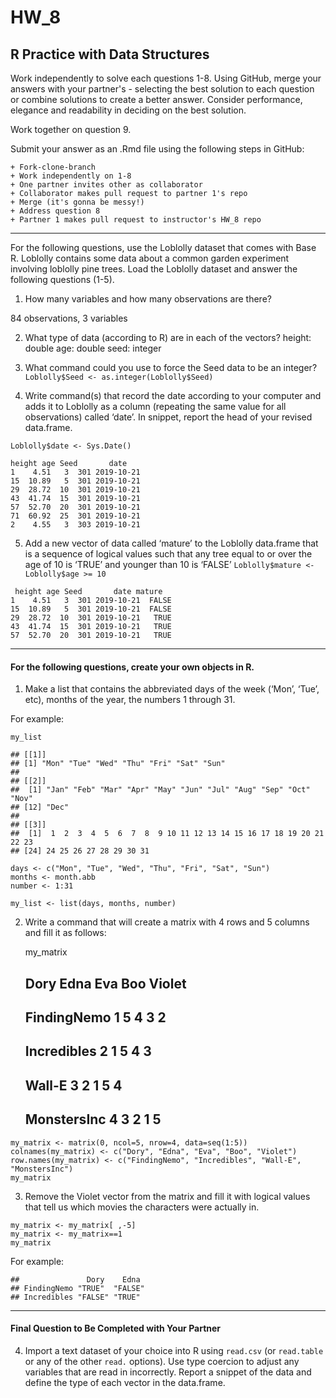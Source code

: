 # HW_8
## R Practice with Data Structures

Work independently to solve each questions 1-8. Using GitHub, merge your answers with your partner's - selecting the best solution to each question or combine solutions to create a better answer.  Consider performance, elegance and readability in deciding on the best solution.

Work together on question 9.

Submit your answer as an .Rmd file using the following steps in GitHub:  

    + Fork-clone-branch 
    + Work independently on 1-8  
    + One partner invites other as collaborator  
    + Collaborator makes pull request to partner 1's repo  
    + Merge (it's gonna be messy!)  
    + Address question 8 
    + Partner 1 makes pull request to instructor's HW_8 repo  

***
For the following questions, use the Loblolly dataset that comes with Base R. Loblolly contains some data about a common garden experiment involving loblolly pine trees. Load the Loblolly dataset and answer the following questions (1-5).

1.  How many variables and how many observations are there?

84 observations, 3 variables

2.  What type of data (according to R) are in each of the vectors?
height: double
age: double
seed: integer

3.  What command could you use to force the Seed data to be an integer?
`Loblolly$Seed <- as.integer(Loblolly$Seed)`

4.  Write command(s) that record the date according to your computer and
    adds it to Loblolly as a column (repeating the same value for all
    observations) called ‘date’. In snippet, report the head of your
    revised data.frame.

`Loblolly$date <- Sys.Date()`

```
height age Seed       date
1    4.51   3  301 2019-10-21
15  10.89   5  301 2019-10-21
29  28.72  10  301 2019-10-21
43  41.74  15  301 2019-10-21
57  52.70  20  301 2019-10-21
71  60.92  25  301 2019-10-21
2    4.55   3  303 2019-10-21
```

5.  Add a new vector of data called ‘mature’ to the Loblolly data.frame
    that is a sequence of logical values such that any tree equal to or
    over the age of 10 is ‘TRUE’ and younger than 10 is ‘FALSE’
`Loblolly$mature <- Loblolly$age >= 10`

```
 height age Seed       date mature
1    4.51   3  301 2019-10-21  FALSE
15  10.89   5  301 2019-10-21  FALSE
29  28.72  10  301 2019-10-21   TRUE
43  41.74  15  301 2019-10-21   TRUE
57  52.70  20  301 2019-10-21   TRUE
```
------------------------------------------------------------------------
#### For the following questions, create your own objects in R.

1.  Make a list that contains the abbreviated days of the week (‘Mon’,
    ‘Tue’, etc), months of the year, the numbers 1 through 31.

For example:

    my_list

    ## [[1]]
    ## [1] "Mon" "Tue" "Wed" "Thu" "Fri" "Sat" "Sun"
    ## 
    ## [[2]]
    ##  [1] "Jan" "Feb" "Mar" "Apr" "May" "Jun" "Jul" "Aug" "Sep" "Oct" "Nov"
    ## [12] "Dec"
    ## 
    ## [[3]]
    ##  [1]  1  2  3  4  5  6  7  8  9 10 11 12 13 14 15 16 17 18 19 20 21 22 23
    ## [24] 24 25 26 27 28 29 30 31


```{R}
days <- c("Mon", "Tue", "Wed", "Thu", "Fri", "Sat", "Sun")
months <- month.abb
number <- 1:31    
   
my_list <- list(days, months, number)
```

2.  Write a command that will create a matrix with 4 rows and 5 columns
    and fill it as follows:
    
    my_matrix

    ##             Dory Edna Eva Boo Violet
    ## FindingNemo    1    5   4   3      2
    ## Incredibles    2    1   5   4      3
    ## Wall-E         3    2   1   5      4
    ## MonstersInc    4    3   2   1      5

```{R}
my_matrix <- matrix(0, ncol=5, nrow=4, data=seq(1:5))
colnames(my_matrix) <- c("Dory", "Edna", "Eva", "Boo", "Violet")
row.names(my_matrix) <- c("FindingNemo", "Incredibles", "Wall-E", "MonstersInc")
my_matrix
```
3. Remove the Violet vector from the matrix and fill it with logical values that tell us which movies the characters were actually in.

```{R}
my_matrix <- my_matrix[ ,-5]
my_matrix <- my_matrix==1
my_matrix
```
For example:

    ##               Dory    Edna   
    ## FindingNemo "TRUE"  "FALSE"
    ## Incredibles "FALSE" "TRUE"

***
#### Final Question to Be Completed with Your Partner
4. Import a text dataset of your choice into R using `read.csv` (or `read.table` or any of the other `read.` options). Use type coercion to adjust any variables that are read in incorrectly.  Report a snippet of the data and define the type of each vector in the data.frame.

